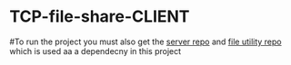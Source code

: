 # TCP-file-share-CLIENT


#To run the project you must also get the [server repo](https://github.com/AZIZGASIMOV94/TCP-file-share-SERVER) and [file utility repo](https://github.com/AZIZGASIMOV94/file-read-write-utility)
which is used aa a dependecny in this project
